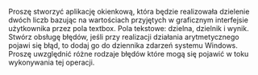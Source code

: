 Proszę stworzyć aplikację okienkową, która będzie realizowała dzielenie dwóch liczb bazując na wartościach przyjętych w graficznym interfejsie użytkownika przez pola textbox. Pola tekstowe: dzielna, dzielnik i wynik. Stwórz obsługę błędów, jeśli przy realizacji działania arytmetycznego pojawi się błąd, to dodaj go do dziennika zdarzeń systemu Windows. Proszę uwzględnić różne rodzaje błędów które mogą się pojawić w toku wykonywania tej operacji.
